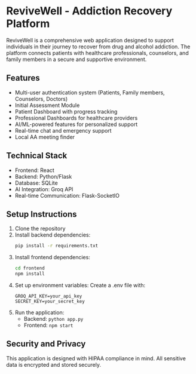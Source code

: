# ReviveWell - Addiction Recovery Platform

ReviveWell is a comprehensive web application designed to support individuals in their journey to recover from drug and alcohol addiction. The platform connects patients with healthcare professionals, counselors, and family members in a secure and supportive environment.

## Features

- Multi-user authentication system (Patients, Family members, Counselors, Doctors)
- Initial Assessment Module
- Patient Dashboard with progress tracking
- Professional Dashboards for healthcare providers
- AI/ML-powered features for personalized support
- Real-time chat and emergency support
- Local AA meeting finder

## Technical Stack

- Frontend: React
- Backend: Python/Flask
- Database: SQLite
- AI Integration: Groq API
- Real-time Communication: Flask-SocketIO

## Setup Instructions

1. Clone the repository
2. Install backend dependencies:
   ```bash
   pip install -r requirements.txt
   ```
3. Install frontend dependencies:
   ```bash
   cd frontend
   npm install
   ```
4. Set up environment variables:
   Create a .env file with:
   ```
   GROQ_API_KEY=your_api_key
   SECRET_KEY=your_secret_key
   ```
5. Run the application:
   - Backend: `python app.py`
   - Frontend: `npm start`

## Security and Privacy

This application is designed with HIPAA compliance in mind. All sensitive data is encrypted and stored securely.
